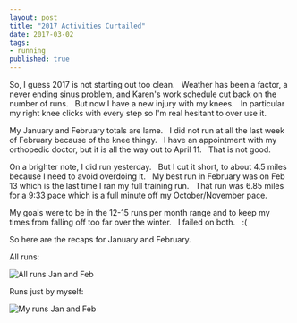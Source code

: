 ```yaml
--- 
layout: post  
title: "2017 Activities Curtailed" 
date: 2017-03-02 
tags:
- running 
published: true 
--- 
```

So, I guess 2017 is not starting out too clean. &nbsp;  Weather has been a factor, a never ending sinus problem, and Karen's work schedule cut back on the number of runs. &nbsp; But now I have a new injury with my knees. &nbsp; In particular my right knee clicks with every step so I'm real hesitant to over use it. 

My January and February totals are lame. &nbsp; I did not run at all the last week of February because of the knee thingy. &nbsp; I have an appointment with my orthopedic doctor, but it is all the way out to April 11. &nbsp;  That is not good. 

On a brighter note, I did run yesterday. &nbsp;  But I cut it short, to about 4.5 miles because I need to avoid overdoing it. &nbsp; My best run in February was on Feb 13 which is the last time I ran my full training run. &nbsp; That run was 6.85 miles for a 9:33 pace which is a full minute off my October/November pace. 

My goals were to be in the 12-15 runs per month range and to keep my times from falling off too far over the winter. &nbsp; I failed on both. &nbsp; :(

So here are the recaps for January and February. 

All runs:

![All runs Jan and Feb](https://cloud.githubusercontent.com/assets/19477681/23523419/aff6174c-ff3b-11e6-9197-a83db416afd9.jpg)

Runs just by myself:

![My runs Jan and Feb](https://cloud.githubusercontent.com/assets/19477681/23523273/15cd423a-ff3b-11e6-95f3-a23b7061d117.jpg)

